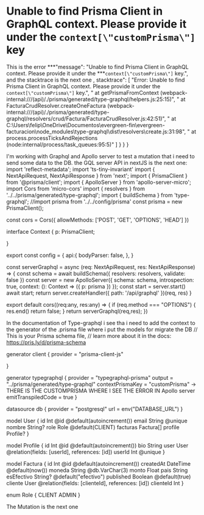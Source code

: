 
# Unable to find Prisma Client in GraphQL context. Please provide it under the `context[\"customPrisma\"]` key

This is the error
***"message": "Unable to find Prisma Client in GraphQL context. Please provide it under the ***`context[\"customPrisma\"]` key.", and the stacktrace is the next one ,
stacktrace": [
            "Error: Unable to find Prisma Client in GraphQL context. Please provide it under the `context[\"customPrisma\"]` key.",
            "    at getPrismaFromContext (webpack-internal:///(api)/./prisma/generated/type-graphql/helpers.js:25:15)",
            "    at FacturaCrudResolver.createOneFactura (webpack-internal:///(api)/./prisma/generated/type-graphql/resolvers/crud/Factura/FacturaCrudResolver.js:42:51)",
            "    at C:\\Users\\felip\\OneDrive\\Documentos\\evergreen-fin\\evergreen-facturacion\\node_modules\\type-graphql\\dist\\resolvers\\create.js:31:98",
            "    at process.processTicksAndRejections (node:internal/process/task_queues:95:5)"
          ]
        }
      }
    }

I'm working with Graphql and Apollo server to test a mutation that i need to send some data to the DB. the GQL server API in nextJS is the next one:
import 'reflect-metadata';
import 'ts-tiny-invariant'
import { NextApiRequest, NextApiResponse } from 'next';
import { PrismaClient } from '@prisma/client';
import { ApolloServer } from 'apollo-server-micro';
import Cors from 'micro-cors'
import { resolvers } from '../../prisma/generated/type-graphql';
import { buildSchema } from 'type-graphql';
//import prisma from '../../config/prisma' 
const prisma = new PrismaClient();

const cors = Cors({
    allowMethods: ['POST', 'GET', 'OPTIONS', 'HEAD']
})

interface Context {
    p: PrismaClient;

}

export const config = {
    api:{
        bodyParser: false,
    },
}


const serverGraphql = async (req: NextApiRequest, res: NextApiResponse) => {
    const schema = await buildSchema({
        resolvers: resolvers,
        validate: false
    })
    const server = new ApolloServer({
        schema: schema,
        introspection: true,
        context: (): Context => ({ p: prisma })
    });
    const start = server.start()
    await start;
    return server.createHandler({
        path: '/api/graphql'
    })(req, res)
}


export default cors((req:any, res:any) => {
    if (req.method === "OPTIONS") {
        res.end()
        return false;
    }
    return serverGraphql(req,res);
})


In the documentation of Type-graphql i see tha i need to add the context to the generator of the .prisma file where i put the models for migrate the DB
// This is your Prisma schema file,
// learn more about it in the docs: https://pris.ly/d/prisma-schema

generator client {
  provider = "prisma-client-js"

}



generator typegraphql {
  provider           = "typegraphql-prisma"
  output             = "../prisma/generated/type-graphql"
  contextPrismaKey = "customPrisma" -> THERE IS THE CUSTOMPRISMA WHERE I SEE THE ERROR IN Apollo server 
  emitTranspiledCode = true
}

datasource db {
  provider = "postgresql"
  url      = env("DATABASE_URL")
}

model User {
  id       Int       @id @default(autoincrement())
  email    String    @unique
  nombre   String?
  role     Role      @default(CLIENT)
  facturas Factura[]
  profile  Profile?
}

model Profile {
  id     Int    @id @default(autoincrement())
  bio    String
  user   User   @relation(fields: [userId], references: [id])
  userId Int    @unique
}

model Factura {
  id         Int      @id @default(autoincrement())
  createdAt  DateTime @default(now())
  moneda     String   @db.VarChar(3)
  monto      Float
  pais       String
  esEfectivo String?  @default("efectivo")
  published  Boolean  @default(true)
  cliente    User     @relation(fields: [clienteId], references: [id])
  clienteId  Int
}

enum Role {
  CLIENT
  ADMIN
}


The Mutation is the next one


        